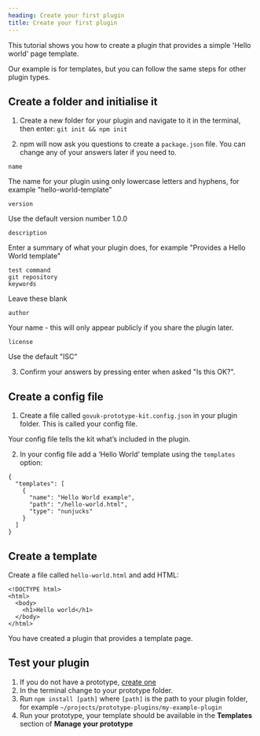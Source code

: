 ```yaml
---
heading: Create your first plugin
title: Create your first plugin
---
```


This tutorial shows you how to create a plugin that provides a simple 'Hello world' page template.

Our example is for templates, but you can follow the same steps for other plugin types.

## Create a folder and initialise it

1. Create a new folder for your plugin and navigate to it in the terminal, then enter:
`git init && npm init`

2. npm will now ask you questions to create a `package.json` file. You can change any of your answers later if you need to.

<div class="govuk-!-margin-bottom-8">

  `name`

  The name for your plugin using only lowercase letters and hyphens, for example "hello-world-template"

</div>
<div class="govuk-!-margin-bottom-8">

  `version`

  Use the default version number 1.0.0

</div>
<div class="govuk-!-margin-bottom-8">

  `description`

  Enter a summary of what your plugin does, for example "Provides a Hello World template"

</div>
<div class="govuk-!-margin-bottom-8">

  `test command`  
  `git repository`  
  `keywords`  

  Leave these blank

</div>
<div class="govuk-!-margin-bottom-8">

  `author`

  Your name - this will only appear publicly if you share the plugin later.

</div>
<div class="govuk-!-margin-bottom-8">

  `license`

  Use the default "ISC"
  
</div>

3. Confirm your answers by pressing enter when asked "Is this OK?".

## Create a config file

1. Create a file called `govuk-prototype-kit.config.json` in your plugin folder. This is called your config file.

  Your config file tells the kit what’s included in the plugin. 

2. In your config file add a ‘Hello World’ template using the `templates` option:

```
{
  "templates": [
    {
      "name": "Hello World example",
      "path": "/hello-world.html",
      "type": "nunjucks"
    }
  ]
}
```

## Create a template

Create a file called `hello-world.html` and add HTML:

```
<!DOCTYPE html>
<html>
  <body>
    <h1>Hello world</h1>
  </body>
</html>
```

You have created a plugin that provides a template page.

## Test your plugin

1. If you do not have a prototype, [create one](./create-new-prototype)
2. In the terminal change to your prototype folder.
3. Run `npm install [path]` where `[path]` is the path to your plugin folder, for example `~/projects/prototype-plugins/my-example-plugin`
4. Run your prototype, your template should be available in the **Templates** section of **Manage your prototype**
